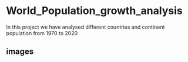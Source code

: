 # World_Population_growth_analysis

In this project we have  analysed different countries and continent population from 1970 to 2020

## images









